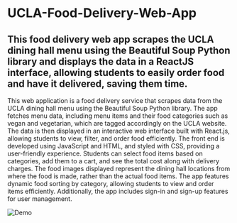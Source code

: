 # UCLA-Food-Delivery-Web-App

## This food delivery web app scrapes the UCLA dining hall menu using the Beautiful Soup Python library and displays the data in a ReactJS interface, allowing students to easily order food and have it delivered, saving them time.

This web application is a food delivery service that scrapes data from the UCLA dining hall menu using the Beautiful Soup Python library. The app fetches menu data, including menu items and their food categories such as vegan and vegetarian, which are tagged accordingly on the UCLA website. The data is then displayed in an interactive web interface built with React.js, allowing students to view, filter, and order food efficiently. The front end is developed using JavaScript and HTML, and styled with CSS, providing a user-friendly experience. Students can select food items based on categories, add them to a cart, and see the total cost along with delivery charges. The food images displayed represent the dining hall locations from where the food is made, rather than the actual food items. The app features dynamic food sorting by category, allowing students to view and order items efficiently. Additionally, the app includes sign-in and sign-up features for user management.


![Demo](assets/UCLA-Food-Del-Demo.gif)


